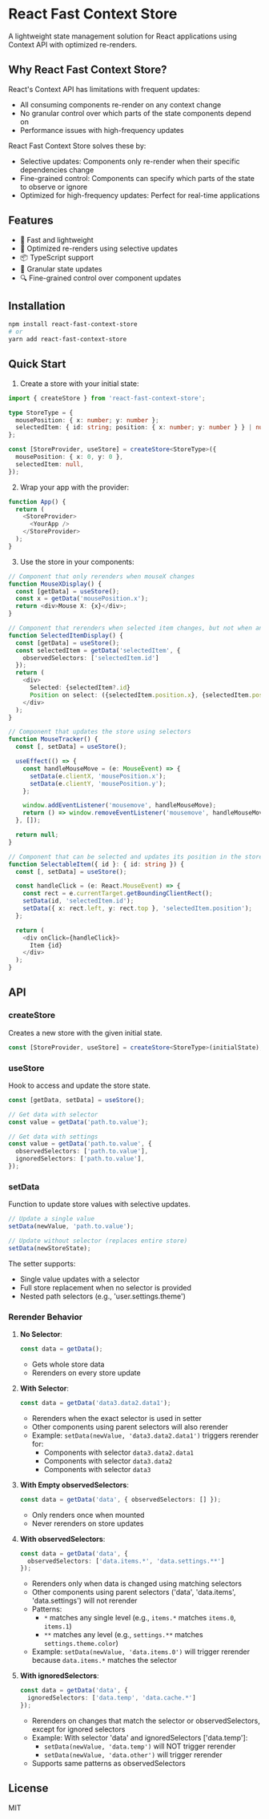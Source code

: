 # React Fast Context Store

A lightweight state management solution for React applications using Context API with optimized re-renders.

## Why React Fast Context Store?

React's Context API has limitations with frequent updates:
- All consuming components re-render on any context change
- No granular control over which parts of the state components depend on
- Performance issues with high-frequency updates

React Fast Context Store solves these by:
- Selective updates: Components only re-render when their specific dependencies change
- Fine-grained control: Components can specify which parts of the state to observe or ignore
- Optimized for high-frequency updates: Perfect for real-time applications

## Features

- 🚀 Fast and lightweight
- 🔄 Optimized re-renders using selective updates
- 📦 TypeScript support
- 🎯 Granular state updates
- 🔍 Fine-grained control over component updates

## Installation

```bash
npm install react-fast-context-store
# or
yarn add react-fast-context-store
```

## Quick Start

1. Create a store with your initial state:

```typescript
import { createStore } from 'react-fast-context-store';

type StoreType = {
  mousePosition: { x: number; y: number };
  selectedItem: { id: string; position: { x: number; y: number } } | null;
};

const [StoreProvider, useStore] = createStore<StoreType>({
  mousePosition: { x: 0, y: 0 },
  selectedItem: null,
});
```

2. Wrap your app with the provider:

```typescript
function App() {
  return (
    <StoreProvider>
      <YourApp />
    </StoreProvider>
  );
}
```

3. Use the store in your components:

```typescript
// Component that only rerenders when mouseX changes
function MouseXDisplay() {
  const [getData] = useStore();
  const x = getData('mousePosition.x');
  return <div>Mouse X: {x}</div>;
}

// Component that rerenders when selected item changes, but not when any other data of the item changes
function SelectedItemDisplay() {
  const [getData] = useStore();
  const selectedItem = getData('selectedItem', {
    observedSelectors: ['selectedItem.id']
  });
  return (
    <div>
      Selected: {selectedItem?.id}
      Position on select: ({selectedItem.position.x}, {selectedItem.position.y})
    </div>
  );
}

// Component that updates the store using selectors
function MouseTracker() {
  const [, setData] = useStore();

  useEffect(() => {
    const handleMouseMove = (e: MouseEvent) => {
      setData(e.clientX, 'mousePosition.x');
      setData(e.clientY, 'mousePosition.y');
    };

    window.addEventListener('mousemove', handleMouseMove);
    return () => window.removeEventListener('mousemove', handleMouseMove);
  }, []);

  return null;
}

// Component that can be selected and updates its position in the store
function SelectableItem({ id }: { id: string }) {
  const [, setData] = useStore();

  const handleClick = (e: React.MouseEvent) => {
    const rect = e.currentTarget.getBoundingClientRect();
    setData(id, 'selectedItem.id');
    setData({ x: rect.left, y: rect.top }, 'selectedItem.position');
  };

  return (
    <div onClick={handleClick}>
      Item {id}
    </div>
  );
}
```

## API

### createStore

Creates a new store with the given initial state.

```typescript
const [StoreProvider, useStore] = createStore<StoreType>(initialState);
```

### useStore

Hook to access and update the store state.

```typescript
const [getData, setData] = useStore();

// Get data with selector
const value = getData('path.to.value');

// Get data with settings
const value = getData('path.to.value', {
  observedSelectors: ['path.to.value'],
  ignoredSelectors: ['path.to.value'],
});
```

### setData

Function to update store values with selective updates.

```typescript
// Update a single value
setData(newValue, 'path.to.value');

// Update without selector (replaces entire store)
setData(newStoreState);
```

The setter supports:
- Single value updates with a selector
- Full store replacement when no selector is provided
- Nested path selectors (e.g., 'user.settings.theme')

### Rerender Behavior

1. **No Selector**:
   ```typescript
   const data = getData();
   ```
   - Gets whole store data
   - Rerenders on every store update

2. **With Selector**:
   ```typescript
   const data = getData('data3.data2.data1');
   ```
   - Rerenders when the exact selector is used in setter
   - Other components using parent selectors will also rerender
   - Example: `setData(newValue, 'data3.data2.data1')` triggers rerender for:
     - Components with selector `data3.data2.data1`
     - Components with selector `data3.data2`
     - Components with selector `data3`

3. **With Empty observedSelectors**:
   ```typescript
   const data = getData('data', { observedSelectors: [] });
   ```
   - Only renders once when mounted
   - Never rerenders on store updates

4. **With observedSelectors**:
   ```typescript
   const data = getData('data', { 
     observedSelectors: ['data.items.*', 'data.settings.**'] 
   });
   ```
   - Rerenders only when data is changed using matching selectors
   - Other components using parent selectors ('data', 'data.items', 'data.settings') will not rerender
   - Patterns:
     - `*` matches any single level (e.g., `items.*` matches `items.0`, `items.1`)
     - `**` matches any level (e.g., `settings.**` matches `settings.theme.color`)
   - Example: `setData(newValue, 'data.items.0')` will trigger rerender because `data.items.*` matches the selector

5. **With ignoredSelectors**:
   ```typescript
   const data = getData('data', { 
     ignoredSelectors: ['data.temp', 'data.cache.*'] 
   });
   ```
   - Rerenders on changes that match the selector or observedSelectors, except for ignored selectors
   - Example: With selector 'data' and ignoredSelectors ['data.temp']:
     - `setData(newValue, 'data.temp')` will NOT trigger rerender
     - `setData(newValue, 'data.other')` will trigger rerender
   - Supports same patterns as observedSelectors

## License

MIT